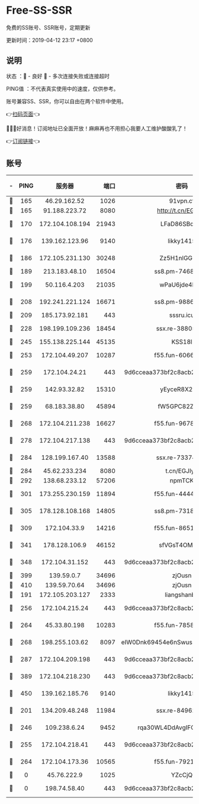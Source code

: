 # Free-SS-SSR

免费的SS账号、SSR账号，定期更新

更新时间：2019-04-12 23:17 +0800

## 说明

状态     ：🙂 - 良好 🙁 - 多次连接失败或连接超时

PING值   ：不代表真实使用中的速度，仅供参考。

账号兼容SS、SSR，你可以自由在两个软件中使用。

👉[扫码页面](https://liesauer.github.io/Free-SS-SSR/)👈

🎉🎉🎉好消息！订阅地址已全面开放！麻麻再也不用担心我要人工维护酸酸乳了！

👉[订阅链接](https://www.liesauer.net/yogurt/subscribe?ACCESS_TOKEN=DAYxR3mMaZAsaqUb)👈

## 账号

|-|PING|服务器|端口|密码|加密方式|区域|
|:----:|:----:|:-----:|-----:|:----:|:----:|:----:|
|🙂|165|46.29.162.52|1026|91vpn.cf|rc4-md5|RU|
|🙂|165|91.188.223.72|8080|http://t.cn/EGJIyrl|rc4-md5|RU|
|🙂|170|172.104.108.194|21943|LFaD86SBq2lY|aes-256-cfb|JP|
|🙂|176|139.162.123.96|9140|likky1415|aes-256-cfb|JP|
|🙂|186|172.105.231.130|30248|Zz5H1nlGGKHx|aes-256-cfb|JP|
|🙂|189|213.183.48.10|16504|ss8.pm-74689869|rc4-md5|RU|
|🙂|199|50.116.4.203|21035|wPaU6jde4NZT|aes-256-cfb|US|
|🙂|208|192.241.221.124|16671|ss8.pm-98861372|aes-256-cfb|US|
|🙂|209|185.173.92.181|443|sssru.icu|rc4-md5|RU|
|🙂|228|198.199.109.236|18454|ssx.re-38805389|aes-256-cfb|US|
|🙂|245|155.138.225.144|45135|KSS18l|rc4-md5|US|
|🙂|253|172.104.49.207|10287|f55.fun-60668643|aes-256-cfb|SG|
|🙂|259|172.104.24.21|443|9d6cceaa373bf2c8acb22e60b6a58be6|aes-256-cfb|US|
|🙂|259|142.93.32.82|15310|yEyceR8X2EVd|aes-256-cfb|GB|
|🙂|259|68.183.38.80|45894|fW5GPC82Z97G|aes-256-cfb|GB|
|🙂|268|172.104.211.238|16627|f55.fun-96789632|aes-256-cfb|US|
|🙂|278|172.104.217.138|443|9d6cceaa373bf2c8acb22e60b6a58be6|aes-256-cfb|US|
|🙂|284|128.199.167.40|13588|ssx.re-73374110|aes-256-cfb|SG|
|🙂|284|45.62.233.234|8080|t.cn/EGJIyrl|rc4-md5|CA|
|🙂|292|138.68.233.12|57206|npmTCK|rc4-md5|US|
|🙂|301|173.255.230.159|11894|f55.fun-44441803|aes-256-cfb|US|
|🙂|305|178.128.108.168|14805|ss8.pm-73188848|aes-256-cfb|SG|
|🙂|309|172.104.33.9|14216|f55.fun-86515358|aes-256-cfb|SG|
|🙂|341|178.128.106.9|46152|sfVGsT4OMxHC|aes-256-cfb|SG|
|🙂|348|172.104.31.152|443|9d6cceaa373bf2c8acb22e60b6a58be6|aes-256-cfb|US|
|🙂|399|139.59.0.7|34696|zjOusn|chacha20|IN|
|🙂|410|139.59.70.64|34696|zjOusn|chacha20|IN|
|🙂|191|172.105.203.127|2333|liangshanbo|chacha20|JP|
|🙂|256|172.104.215.24|443|9d6cceaa373bf2c8acb22e60b6a58be6|aes-256-cfb|US|
|🙂|264|45.33.80.198|10283|f55.fun-78582823|aes-256-cfb|US|
|🙂|268|198.255.103.62|8097|eIW0Dnk69454e6nSwuspv9DmS201tQ0D|aes-256-cfb|US|
|🙂|287|172.104.209.198|443|9d6cceaa373bf2c8acb22e60b6a58be6|aes-256-cfb|US|
|🙂|389|172.104.218.230|443|9d6cceaa373bf2c8acb22e60b6a58be6|aes-256-cfb|US|
|🙂|450|139.162.185.76|9140|likky1415|aes-256-cfb|DE|
|🙁|201|134.209.48.248|11984|ssx.re-84962517|aes-256-cfb|US|
|🙁|246|109.238.6.24|9452|rqa30WL4DdAvgIFG6Fs3znzTa|aes-256-cfb|FR|
|🙁|255|172.104.218.41|443|9d6cceaa373bf2c8acb22e60b6a58be6|aes-256-cfb|US|
|🙁|264|172.104.173.36|10565|f55.fun-79210636|aes-256-cfb|SG|
|🙁|0|45.76.222.9|1025|YZcCjQ|rc4-md5|JP|
|🙁|0|198.74.58.40|443|9d6cceaa373bf2c8acb22e60b6a58be6|aes-256-cfb|US|
